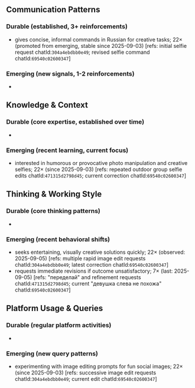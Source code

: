 ## Communication Patterns
### Durable (established, 3+ reinforcements)
- gives concise, informal commands in Russian for creative tasks; 22× (promoted from emerging, stable since 2025-09-03) [refs: initial selfie request chatId:`304a4ebdbb0e49`; revised selfie command chatId:`69540c02600347`]

### Emerging (new signals, 1-2 reinforcements)
- 

## Knowledge & Context
### Durable (core expertise, established over time)
-

### Emerging (recent learning, current focus)
- interested in humorous or provocative photo manipulation and creative selfies; 22× (since 2025-09-03) [refs: repeated outdoor group selfie edits chatId:`471315d2798d45`; current correction chatId:`69540c02600347`]

## Thinking & Working Style
### Durable (core thinking patterns)
-

### Emerging (recent behavioral shifts)
- seeks entertaining, visually creative solutions quickly; 22× (observed: 2025-09-05) [refs: multiple rapid image edit requests chatId:`304a4ebdbb0e49`; latest correction chatId:`69540c02600347`]
- requests immediate revisions if outcome unsatisfactory; 7× (last: 2025-09-05) [refs: "переделай" and refinement requests chatId:`471315d2798d45`; current "девушка слева не похожа" chatId:`69540c02600347`]

## Platform Usage & Queries
### Durable (regular platform activities)
-

### Emerging (new query patterns)
- experimenting with image editing prompts for fun social images; 22× (since 2025-09-03) [refs: successive image edit requests chatId:`304a4ebdbb0e49`; current edit chatId:`69540c02600347`]